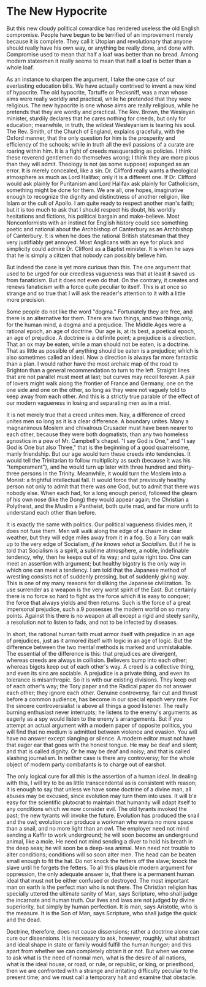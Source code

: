 # The New Hypocrite

But this new cloudy political cowardice has rendered useless the old English compromise. People have begun to be terrified of an improvement merely because it is complete. They call it Utopian and revolutionary that anyone should really have his own way, or anything be really done, and done with. Compromise used to mean that half a loaf was better than no bread. Among modern statesmen it really seems to mean that half a loaf is better than a whole loaf.

As an instance to sharpen the argument, I take the one case of our everlasting education bills. We have actually contrived to invent a new kind of hypocrite. The old hypocrite, Tartuffe or Pecksniff, was a man whose aims were really worldly and practical, while he pretended that they were religious. The new hypocrite is one whose aims are really religious, while he pretends that they are wordly and practical. The Rev. Brown, the Wesleyan minister, sturdily declares that he cares nothing for creeds, but only for education; meanwhile, in truth, the wildest Wesleyanism is tearing his soul. The Rev. Smith, of the Church of England, explains gracefully, with the Oxford manner, that the only question for him is the prosperity and efficiency of the schools; while in truth all the evil passions of a curate are roaring within him. It is a fight of creeds masquerading as policies. I think these reverend gentlemen do themselves wrong; I think they are more pious than they will admit. Theology is not (as some suppose) expunged as an error. It is merely concealed, like a sin. Dr. Clifford really wants a theological atmosphere as much as Lord Halifax; only it is a different one. If Dr. Clifford would ask plainly for Puritanism and Lord Halifax ask plainly for Catholicism, something might be done for them. We are all, one hopes, imaginative enough to recognize the dignity and distinctness of another religion, like Islam or the cult of Apollo. I am quite ready to respect another man's faith; but it is too much to ask that I should respect his doubt, his worldly hesitations and fictions, his political bargain and make-believe. Most Nonconformists with an instinct for English history could see something poetic and national about the Archbishop of Canterbury as an Archbishop of Canterbury. It is when he does the rational British statesman that they very justifiably get annoyed. Most Anglicans with an eye for pluck and simplicity could admire Dr. Clifford as a Baptist minister. It is when he says that he is simply a citizen that nobody can possibly believe him.

But indeed the case is yet more curious than this. The one argument that used to be urged for our creedless vagueness was that at least it saved us from fanaticism. But it does not even do that. On the contrary, it creates and renews fanaticism with a force quite peculiar to itself. This is at once so strange and so true that I will ask the reader's attention to it with a little more precision.

Some people do not like the word "dogma." Fortunately they are free, and there is an alternative for them. There are two things, and two things only, for the human mind, a dogma and a prejudice. The Middle Ages were a rational epoch, an age of doctrine. Our age is, at its best, a poetical epoch, an age of prejudice. A doctrine is a definite point; a prejudice is a direction. That an ox may be eaten, while a man should not be eaten, is a doctrine. That as little as possible of anything should be eaten is a prejudice; which is also sometimes called an ideal. Now a direction is always far more fantastic than a plan. I would rather have the most archaic map of the road to Brighton than a general recommendation to turn to the left. Straight lines that are not parallel must meet at last; but curves may recoil forever. A pair of lovers might walk along the frontier of France and Germany, one on the one side and one on the other, so long as they were not vaguely told to keep away from each other. And this is a strictly true parable of the effect of our modern vagueness in losing and separating men as in a mist.

It is not merely true that a creed unites men. Nay, a difference of creed unites men so long as it is a clear difference. A boundary unites. Many a magnanimous Moslem and chivalrous Crusader must have been nearer to each other, because they were both dogmatists, than any two homeless agnostics in a pew of Mr. Campbell's chapel. "I say God is One," and "I say God is One but also Three," that is the beginning of a good quarrelsome, manly friendship. But our age would turn these creeds into tendencies. It would tell the Trinitarian to follow multiplicity as such (because it was his "temperament"), and he would turn up later with three hundred and thirty-three persons in the Trinity. Meanwhile, it would turn the Moslem into a Monist: a frightful intellectual fall. It would force that previously healthy person not only to admit that there was one God, but to admit that there was nobody else. When each had, for a long enough period, followed the gleam of his own nose (like the Dong) they would appear again; the Christian a Polytheist, and the Muslim a Pantheist, both quite mad, and far more unfit to understand each other than before.

It is exactly the same with politics. Our political vagueness divides men, it does not fuse them. Men will walk along the edge of a chasm in clear weather, but they will edge miles away from it in a fog. So a Tory can walk up to the very edge of Socialism, *if he knows what is Socialism.* But if he is told that Socialism is a spirit, a sublime atmosphere, a noble, indefinable tendency, why, then he keeps out of its way; and quite right too. One can meet an assertion with argument; but healthy bigotry is the only way in which one can meet a tendency. I am told that the Japanese method of wrestling consists not of suddenly pressing, but of suddenly giving way. This is one of my many reasons for disliking the Japanese civilization. To use surrender as a weapon is the very worst spirit of the East. But certainly there is no force so hard to fight as the force which it is easy to conquer; the force that always yields and then returns. Such is the force of a great impersonal prejudice, such a.9 possesses the modern world on so many points. Against this there is no weapon at all except a rigid and steely sanity, a resolution not to listen to fads, and not to be infected by diseases.

In short, the rational human faith must armor itself with prejudice in an age of prejudices, just as it armored itself with logic in an age of logic. But the difference between the two mental methods is marked and unmistakable. The essential of the difference is this: that prejudices are divergent, whereas creeds are always in collision. Believers bump into each other; whereas bigots keep out of each other's way. A creed is a collective thing, and even its sins are sociable. A prejudice is a private thing, and even its tolerance is misanthropic. So it is with our existing divisions. They keep out of each other's way; the Tory paper and the Radical paper do not answer each other; they ignore each other. Genuine controversy, fair cut and thrust before a common audience, has become in our special epoch very rare. For the sincere controversialist is above all things a good listener. The really burning enthusiast never interrupts; he listens to the enemy's arguments as eagerly as a spy would listen to the enemy's arrangements. But if you attempt an actual argument with a modern paper of opposite politics, you will find that no medium is admitted between violence and evasion. You will have no answer except slanging or silence. A modern editor must not have that eager ear that goes with the honest tongue. He may be deaf and silent; and that is called dignity. Or he may be deaf and noisy; and that is called slashing journalism. In neither case is there any controversy; for the whole object of modern party combatants is to charge out of earshot.

The only logical cure for all this is the assertion of a human ideal. In dealing with this, I will try to be as little transcendental as is consistent with reason; it is enough to say that unless we have some doctrine of a divine man, all abuses may be excused, since evolution may turn them into uses. It will b'e easy for the scientific plutocrat to maintain that humanity will adapt itself to any conditions which we now consider evil. The old tyrants invoked the past; the new tyrants will invoke the future. Evolution has produced the snail and the owl; evolution can produce a workman who wants no more space than a snail, and no more light than an owl. The employer need not mind sending a Kaffir to work underground; he will soon become an underground animal, like a mole. He need not mind sending a diver to hold his breath in the deep seas; he will soon be a deep-sea animal. Men need not trouble to alter conditions; conditions will so  soon alter men. The head can be beaten small enough to fit the hat. Do not knock the fetters off the slave; knock the slave until he forgets the fetters. To all this plausible modern argument for oppression, the only adequate answer is, that there is a permanent human ideal that must not be either confused or destroyed. The most important man on earth is the perfect man who is not there. The Christian religion has specially uttered the ultimate sanity of Man, says Scripture, who shall judge the incarnate and human truth. Our lives and laws are not judged by divine superiority, but simply by human perfection. It is man, says Aristotle, who is the measure. It is the Son of Man, says Scripture, who shall judge the quick and the dead.

Doctrine, therefore, does not cause dissensions; rather a doctrine alone can cure our dissensions. It is necessary to ask, however, roughly, what abstract and ideal shape in state or family would fulfill the human hunger; and this apart from whether we can completely obtain it or not. But when we come to ask what is the need of normal men, what is the desire of all nations, what is the ideal house, or road, or rule, or republic, or king, or priesthood, then we are confronted with a strange and irritating difficulty peculiar to the present time; and we must call a temporary halt and examine that obstacle.

